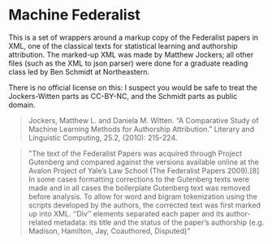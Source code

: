 Machine Federalist
==================

This is a set of wrappers around a markup copy of the Federalist papers in XML, one of the classical texts for statistical learning and authorship attribution. The marked-up XML was made by Matthew Jockers; all other files (such as the XML to json parser) were done for a graduate reading class led by Ben Schmidt at Northeastern.

There is no official license on this: I suspect you would be safe to treat the Jockers-Witten parts as CC-BY-NC, and the Schmidt parts as public domain.

> Jockers, Matthew L. and Daniela M. Witten. “A Comparative Study of Machine Learning Methods for Authorship Attribution.” Literary and Linguistic Computing, 25.2, (2010): 215-224.


> "The text of the Federalist Papers was acquired
> through Project Gutenberg and compared against
> the versions available online at the Avalon Project
> of Yale’s Law School (The Federalist Papers 2009).[8]
> In some cases formatting corrections to the
> Gutenberg texts were made and in all cases the
> boilerplate Gutenberg text was removed before analysis.
> To allow for word and bigram tokenization
> using the scripts developed by the authors, the
> corrected text was first marked up into XML.
> ‘‘Div’’ elements separated each paper and its
> author-related metadata: its title and the status of
> the paper’s authorship (e.g. Madison, Hamilton,
> Jay, Coauthored, Disputed)"
